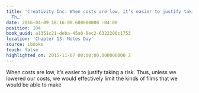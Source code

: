 ```yaml
---
title: 'Creativity Inc: When costs are low, it’s easier to justify taking a risk.
  Th…'
date: 2016-04-09 18:16:00.600000000 -04:00
position: 104
book_uuid: a1351c21-deba-45a0-9ec2-6322200c1753
location: 'Chapter 13: Notes Day'
source: ibooks
touch: false
highlighted_on: 2015-11-07 00:00:00.000000000 Z
---
```


When costs are low, it’s easier to justify taking a risk. Thus, unless we lowered our costs, we would effectively limit the kinds of films that we would be able to make